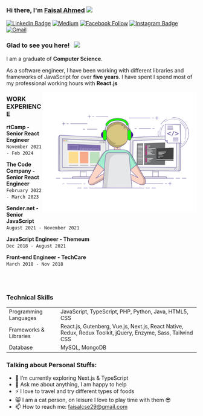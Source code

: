 ### Hi there, I'm <a href="#" target="_blank"> Faisal Ahmed</a> <img src="https://media.giphy.com/media/hvRJCLFzcasrR4ia7z/giphy.gif" width="25px">

[![Linkedin Badge](https://img.shields.io/badge/-LinkedIn-0e76a8?style=flat-square&logo=Linkedin&logoColor=white)](https://www.linkedin.com/in/faisal-ahmed29/)
[![Medium](https://img.shields.io/badge/%20-Medium-black?color=14171A&labelColor=000&logo=medium&logoColor=fff)](https://medium.com/@faisalcse29)
[![Facebook Follow](https://img.shields.io/badge/%20-Facebook-black?color=14171A&labelColor=1976d2&logo=facebook&logoColor=ffffff)](https://www.facebook.com/Faisal.Ahmed.029)
[![Instagram Badge](https://img.shields.io/badge/-Instagram-e4405f?style=flat-square&logo=Instagram&logoColor=white)](https://instagram.com/faisal.__.ahmed/)
[![Gmail](https://img.shields.io/badge/%20-@Email-black?color=14171A&labelColor=D44638&logo=gmail&logoColor=fff)](mailto:faisalcse29@gmail.com)

### Glad to see you here! &nbsp; ![](https://visitor-badge.glitch.me/badge?page_id=fai-sal.fai-sal)

I am a graduate of **Computer Science**.

As a software engineer, I have been working with different libraries and frameworks of JavaScript for over **five years**. I have spent I spend most of my professional working hours with **React.js**

<img align="right" alt="GIF" src="https://github.com/fai-sal/fai-sal/blob/master/coding.gif?raw=true" width="408" height="318" />

### WORK EXPERIENCE

**rtCamp - Senior React Engineer**<br>
`November 2021 - Feb 2024`
<br>

**The Code Company - Senior React Engineer**<br>
`February 2022 - March 2023`
<br>

**Sender.net - Senior JavaScript** <br>
`August 2021 - November 2021`
<br>

**JavaScript Engineer - Themeum** <br>
`Dec 2018 - August 2021`
<br>

**Front-end Engineer - TechCare**<br>
`March 2018 - Nov 2018`
<br>

<br/><br/>

### Technical Skills

<table>
    <tr>
        <td>Programming Languages</td>
        <td>JavaScript, TypeScript, PHP, Python, Java, HTML5, CSS</td>
    </tr>
    <tr>
        <td>Frameworks & Libraries</td>
        <td>React.js, Gutenberg, Vue.js, Next.js, React Native, Redux, Redux Toolkit, jQuery, Enzyme, Sass, Tailwind CSS</td>
    </tr>
    <tr>
        <td>Database</td>
        <td>MySQL, MongoDB</td>
    </tr>
</table>

### Talking about Personal Stuffs:


- 🚀 I’m currently exploring Next.js & TypeScript
- 💬 Ask me about anything, I am happy to help
- ⚡ I love to travel and try different types of foods
- 😸 I am a cat person, on leisure I love to play time with them 😎
- 📫 How to reach me: faisalcse29@gmail.com
